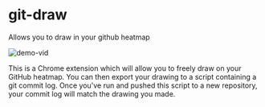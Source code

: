 # git-draw
Allows you to draw in your github heatmap

![demo-vid](https://github.com/ben174/git-draw/raw/master/media/demo-video.gif)

This is a Chrome extension which will allow you to freely draw on your GitHub
heatmap. You can then export your drawing to a script containing a git commit
log. Once you've run and pushed this script to a new repository, your commit
log will match the drawing you made.
